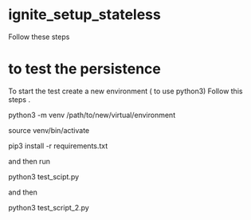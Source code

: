 # ignite_setup_stateless

Follow these steps




# to test the persistence

To start the test create a new environment ( to use python3) Follow this steps .

python3 -m venv /path/to/new/virtual/environment

source venv/bin/activate

pip3 install -r requirements.txt

and then run 

python3 test_scipt.py 

and then 

python3 test_script_2.py
